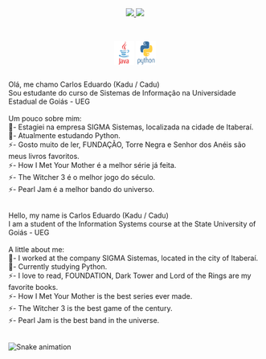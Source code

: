 <div align="center">
   <a href="https://github.com/KaduComC">
    <img height="150em" src="https://github-readme-stats.vercel.app/api?username=KaduComC&count_private=true&show_icons=true&theme=highcontrast" />
    <img height="150em" src="https://github-readme-stats.vercel.app/api/top-langs/?username=KaduComC&layout=compact&langs_count=16&theme=highcontrast" /> 
   </a>
</div>
  
##

<div align="center" valign="top"><br/>
   <img align="center" alt="Java" height="48" width="40" src="https://github.com/devicons/devicon/blob/master/icons/java/java-original-wordmark.svg">
   <img align="center" alt="Java" height="48" width="40" src="https://github.com/devicons/devicon/blob/master/icons/python/python-original-wordmark.svg">
</div>

##

Olá, me chamo Carlos Eduardo (Kadu / Cadu)<br/>
Sou estudante do curso de Sistemas de Informação na Universidade Estadual de Goiás - UEG<br/>
<br/>
Um pouco sobre mim:<br/>
   💼- Estagiei na empresa SIGMA Sistemas, localizada na cidade de Itaberaí.<br/>
   📘- Atualmente estudando Python.<br/>
   ⚡- Gosto muito de ler, FUNDAÇÃO, Torre Negra e Senhor dos Anéis são meus livros favoritos.<br/>
   ⚡- How I Met Your Mother é a melhor série já feita.<br/>
   ⚡- The Witcher 3 é o melhor jogo do século.<br/>
   ⚡- Pearl Jam é a melhor bando do universo.<br/>

##

Hello, my name is Carlos Eduardo (Kadu / Cadu)<br/>
I am a student of the Information Systems course at the State University of Goiás - UEG<br/>
<br/>
A little about me:<br/>
   💼- I worked at the company SIGMA Sistemas, located in the city of Itaberaí.<br/>
   📘- Currently studying Python.<br/>
   ⚡- I love to read, FOUNDATION, Dark Tower and Lord of the Rings are my favorite books.<br/>
   ⚡- How I Met Your Mother is the best series ever made.<br/>
   ⚡- The Witcher 3 is the best game of the century.<br/>
   ⚡- Pearl Jam is the best band in the universe.<br/>

##


![Snake animation](https://github.com/KaduComC/KaduComC/blob/output/github-contribution-grid-snake.svg)

